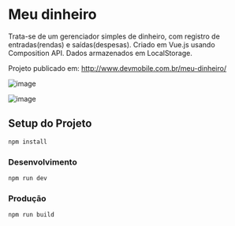 # Meu dinheiro
Trata-se de um gerenciador simples de dinheiro, com registro de entradas(rendas) e saídas(despesas). 
Criado em Vue.js usando Composition API. Dados armazenados em LocalStorage.

Projeto publicado em: http://www.devmobile.com.br/meu-dinheiro/

![image](https://github.com/silvanat/meu-dinheiro/assets/1665405/cd3e6a2e-11ce-4241-9359-1fe0318a1daa)

![image](https://github.com/silvanat/meu-dinheiro/assets/1665405/07aa09a8-f69d-46d4-a8ff-2465b66328fc)




## Setup do Projeto 

```sh
npm install
```

### Desenvolvimento

```sh
npm run dev
```

### Produção

```sh
npm run build
```
